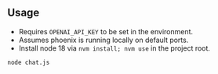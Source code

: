 ## Usage

- Requires `OPENAI_API_KEY` to be set in the environment.
- Assumes phoenix is running locally on default ports.
- Install node 18 via `nvm install; nvm use` in the project root.

```bash
node chat.js
```
